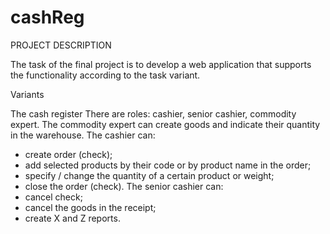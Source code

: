 # cashReg
PROJECT DESCRIPTION

The task of the final project is to develop a web application that supports the functionality according to the task variant.

Variants

The cash register	There are roles: cashier, senior cashier, commodity expert.
The commodity expert can create goods and indicate their quantity in the warehouse.
The cashier can:
- create order (check);
- add selected products by their code or by product name in the order;
- specify / change the quantity of a certain product or weight;
- close the order (check).
The senior cashier can:
- cancel check;
- cancel the goods in the receipt;
- create X and Z reports.
